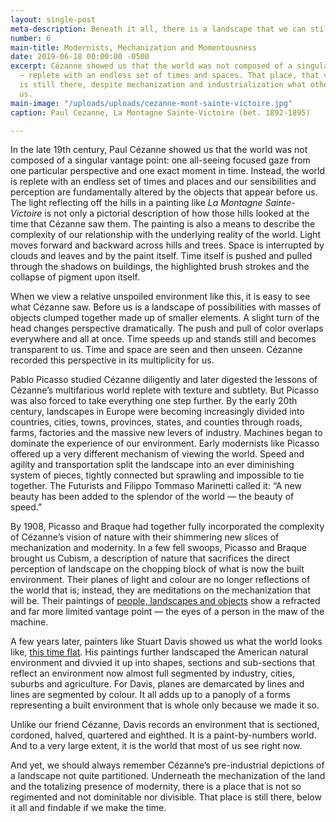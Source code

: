 ```yaml
---
layout: single-post
meta-description: Beneath it all, there is a landscape that we can still access.
number: 6
main-title: Modernists, Mechanization and Momentousness
date: 2019-06-18 00:00:00 -0500
excerpt: Cézanne showed us that the world was not composed of a singular vantage point
  — replete with an endless set of times and spaces. That place, that vantage point,
  is still there, despite mechanization and industrialization what others have shown
  us.
main-image: "/uploads/uploads/cezanne-mont-sainte-victoire.jpg"
caption: Paul Cezanne, La Montagne Sainte-Victoire (bet. 1892-1895)

---
```

In the late 19th century, Paul Cézanne showed us that the world was not composed of a singular vantage point: one all-seeing focused gaze from one particular perspective and one exact moment in time. Instead, the world is replete with an endless set of times and places and our sensibilities and perception are fundamentally altered by the objects that appear before us. The light reflecting off the hills in a painting like _La Montagne Sainte-Victoire_ is not only a pictorial description of how those hills looked at the time that Cézanne saw them. The painting is also a means to describe the complexity of our relationship with the underlying reality of the world. Light moves forward and backward across hills and trees. Space is interrupted by clouds and leaves and by the paint itself. Time itself is pushed and pulled through the shadows on buildings, the highlighted brush strokes and the collapse of pigment upon itself.

When we view a relative unspoiled environment like this, it is easy to see what Cézanne saw. Before us is a landscape of possibilities with masses of objects clumped together made up of smaller elements. A slight turn of the head changes perspective dramatically. The push and pull of color overlaps everywhere and all at once. Time speeds up and stands still and becomes transparent to us. Time and space are seen and then unseen.  Cézanne recorded this perspective in its multiplicity for us.

Pablo Picasso studied Cézanne diligently and later digested the lessons of Cézanne’s multifarious world replete with texture and subtlety. But Picasso was also forced to take everything one step further. By the early 20th century, landscapes in Europe were becoming increasingly divided into countries, cities, towns, provinces, states, and counties through roads, farms, factories and the massive new levers of industry. Machines began to dominate the experience of our environment. Early modernists like Picasso offered up a very different mechanism of viewing the world. Speed and agility and transportation split the landscape into an ever diminishing system of pieces, tightly connected but sprawling and impossible to tie together. The Futurists and Filippo Tommaso Marinetti called it: “A new beauty has been added to the splendor of the world — the beauty of speed.”

By 1908, Picasso and Braque had together fully incorporated the complexity of Cézanne’s vision of nature with their shimmering  new slices of mechanization and modernity. In a few fell swoops, Picasso and Braque brought us Cubism, a description of nature that sacrifices the direct perception of landscape on the chopping block of what is now the built environment. Their planes of light and colour are no longer reflections of the world that is; instead, they are meditations on the mechanization that will be. Their paintings of [people, landscapes and objects]() show a refracted and far more limited vantage point — the eyes of a person in the maw of the machine.

A few years later, painters like Stuart Davis showed us what the world looks like, [this time flat](https://www.nybooks.com/articles/2016/10/13/stuart-davis-full-swing-made-it-american/ "ny books"). His paintings further landscaped the American natural environment and divvied it up into shapes, sections and sub-sections that reflect an environment now almost full segmented by industry, cities, suburbs and agriculture. For Davis, planes are demarcated by lines and lines are segmented by colour. It all adds up to a panoply of a forms representing a built environment that is whole only because we made it so.

Unlike our friend Cézanne, Davis records an environment that is sectioned, cordoned, halved, quartered and eighthed. It is a paint-by-numbers world. And to a very large extent, it is the world that most of us see right now.

And yet, we should always remember Cézanne’s pre-industrial depictions of a landscape not quite partitioned. Underneath the mechanization of the land and the totalizing presence of modernity, there is a place that is not so regimented and not dominitable nor divisible. That place is still there, below it all and findable if we make the time.